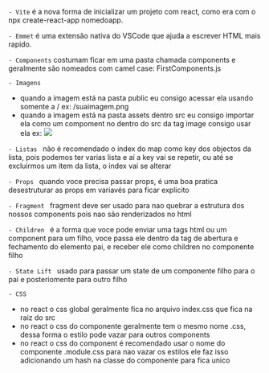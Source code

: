 ```- Vite```
é a nova forma de inicializar um projeto com react, como era com o npx create-react-app nomedoapp.

```- Emmet```
é uma extensão nativa do VSCode que ajuda a escrever HTML mais rapido.

```- Components```
costumam ficar em uma pasta chamada components e geralmente são nomeados com camel case: FirstComponents.js

```- Imagens ```
- quando a imagem está na pasta public eu consigo acessar ela usando somente a / ex: /suaimagem.png
- quando a imagem está na pasta assets dentro src eu consigo importar ela como um compoment no dentro
do src da tag image consigo usar ela ex: <img src={Imagem}/>

```- Listas ```
não é recomendado o index do map como key dos objectos da lista, pois podemos ter varias lista e aí a key
vai se repetir, ou até se excluirmos um item da lista, o index vai se alterar

```- Props ```
quando voce precisa passar props, é uma boa pratica desestruturar as props em variavés para ficar explicito

```- Fragment ```
fragment deve ser usado para nao quebrar a estrutura dos nossos components pois nao são renderizados no html

```- Children ```
é a forma que voce pode enviar uma tags html ou um component para um filho, voce passa ele dentro da tag de
abertura e fechamento do elemento pai, e receber ele como children no componente filho

```- State Lift ```
usado para passar um state de um componente filho para o pai e posteriomente para outro filho

```- CSS ```
- no react o css global geralmente fica no arquivo index.css que fica na raiz do src
- no react o css do componente geralmente tem o mesmo nome .css, dessa forma o estilo pode vazar para outros components
- no react o css do component é recomendado usar o nome do componente .module.css para nao vazar os estilos ele faz isso
adicionando um hash na classe do componente para fica unico